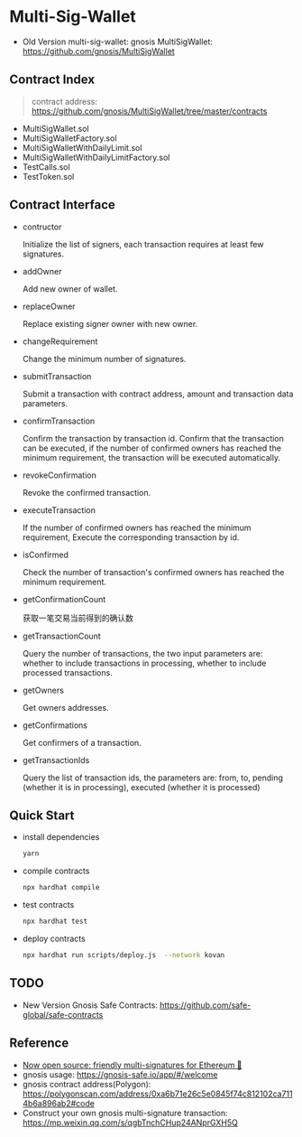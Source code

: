 # Multi-Sig-Wallet

- Old Version multi-sig-wallet: gnosis MultiSigWallet: <https://github.com/gnosis/MultiSigWallet>

## Contract Index

> contract address: <https://github.com/gnosis/MultiSigWallet/tree/master/contracts>

- MultiSigWallet.sol
- MultiSigWalletFactory.sol
- MultiSigWalletWithDailyLimit.sol
- MultiSigWalletWithDailyLimitFactory.sol
- TestCalls.sol
- TestToken.sol

## Contract Interface

- contructor

  Initialize the list of signers, each transaction requires at least few signatures.

- addOwner

  Add new owner of wallet.

- replaceOwner

  Replace existing signer owner with new owner.

- changeRequirement

  Change the minimum number of signatures.

- submitTransaction

  Submit a transaction with contract address, amount and transaction data parameters.

- confirmTransaction

  Confirm the transaction by transaction id. Confirm that the transaction can be executed, if the number of confirmed owners has reached the minimum requirement, the transaction will be executed automatically.

- revokeConfirmation

  Revoke the confirmed transaction.

- executeTransaction

  If the number of confirmed owners has reached the minimum requirement, Execute the corresponding transaction by id.

- isConfirmed

  Check the number of transaction's confirmed owners has reached the minimum requirement.

- getConfirmationCount

  获取一笔交易当前得到的确认数

- getTransactionCount

  Query the number of transactions, the two input parameters are: whether to include transactions in processing, whether to include processed transactions.

- getOwners

  Get owners addresses.

- getConfirmations

  Get confirmers of a transaction.

- getTransactionIds
  
  Query the list of transaction ids, the parameters are: from, to, pending (whether it is in processing), executed (whether it is processed)

## Quick Start

- install dependencies

  ```sh
  yarn
  ```

- compile contracts

  ```sh
  npx hardhat compile
  ```

- test contracts

  ```sh
  npx hardhat test
  ```

- deploy contracts

  ```sh
  npx hardhat run scripts/deploy.js  --network kovan
  ```

## TODO

- New Version Gnosis Safe Contracts: <https://github.com/safe-global/safe-contracts>

## Reference

- [Now open source: friendly multi-signatures for Ethereum 🔑](https://medium.com/dsys/now-open-source-friendly-multi-signatures-for-ethereum-d75ca5a0dc5c)
- gnosis usage: <https://gnosis-safe.io/app/#/welcome>
- gnosis contract address(Polygon): <https://polygonscan.com/address/0xa6b71e26c5e0845f74c812102ca7114b6a896ab2#code>
- Construct your own gnosis multi-signature transaction: <https://mp.weixin.qq.com/s/qgbTnchCHup24ANprGXH5Q>
